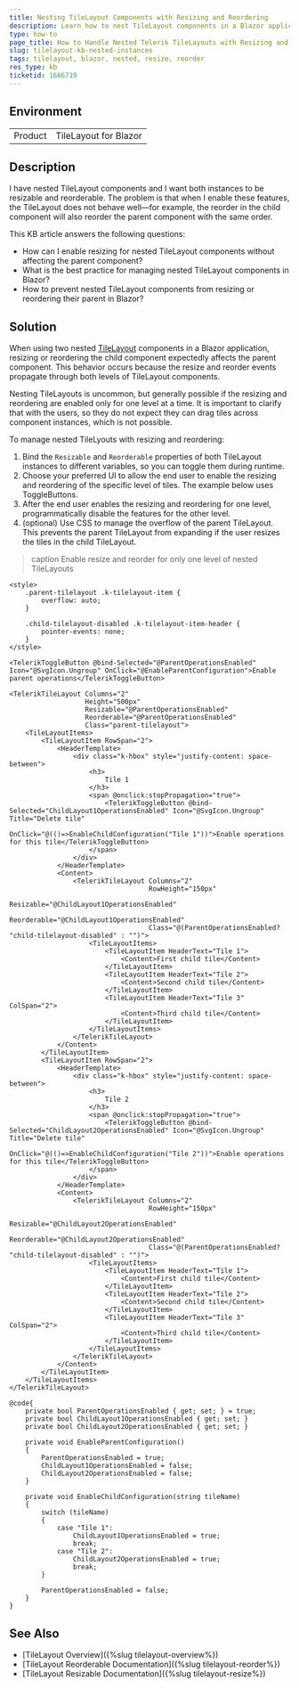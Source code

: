 ```yaml
---
title: Nesting TileLayout Components with Resizing and Reordering
description: Learn how to nest TileLayout components in a Blazor application and enable the resize and reorder features.
type: how-to
page_title: How to Handle Nested Telerik TileLayouts with Resizing and Reordering
slug: tilelayout-kb-nested-instances
tags: tilelayout, blazor, nested, resize, reorder
res_type: kb
ticketid: 1666719
---
```


## Environment

<table>
<tbody>
<tr>
<td>Product</td>
<td>TileLayout for Blazor
</tr>
</tbody>
</table>

## Description

I have nested TileLayout components and I want both instances to be resizable and reorderable. The problem is that when I enable these features, the TileLayout does not behave well&mdash;for example, the reorder in the child component will also reorder the parent component with the same order.

This KB article answers the following questions:
- How can I enable resizing for nested TileLayout components without affecting the parent component?
- What is the best practice for managing nested TileLayout components in Blazor?
- How to prevent nested TileLayout components from resizing or reordering their parent in Blazor?

## Solution

When using two nested [TileLayout](https://docs.telerik.com/blazor-ui/components/tilelayout/overview) components in a Blazor application, resizing or reordering the child component expectedly affects the parent component. This behavior occurs because the resize and reorder events propagate through both levels of TileLayout components. 

Nesting TileLayouts is uncommon, but generally possible if the resizing and reordering are enabled only for one level at a time. It is important to clarify that with the users, so they do not expect they can drag tiles across component instances, which is not possible.

To manage nested TileLyouts with resizing and reordering:

1. Bind the `Resizable` and `Reorderable` properties of both TileLayout instances to different variables, so you can toggle them during runtime.
1. Choose your preferred UI to allow the end user to enable the resizing and reordering of the specific level of tiles. The example below uses ToggleButtons.
1. After the end user enables the resizing and reordering for one level, programmatically disable the features for the other level.
1. (optional) Use CSS to manage the overflow of the parent TileLayout. This prevents the parent TileLayout from expanding if the user resizes the tiles in the child TileLayout.

>caption Enable resize and reorder for only one level of nested TileLayouts

````CSHTML
<style>
    .parent-tilelayout .k-tilelayout-item {
        overflow: auto;
    }

    .child-tilelayout-disabled .k-tilelayout-item-header {
        pointer-events: none;
    }
</style>

<TelerikToggleButton @bind-Selected="@ParentOperationsEnabled" Icon="@SvgIcon.Ungroup" OnClick="@EnableParentConfiguration">Enable parent operations</TelerikToggleButton>

<TelerikTileLayout Columns="2"
                   Height="500px"
                   Resizable="@ParentOperationsEnabled"
                   Reorderable="@ParentOperationsEnabled"
                   Class="parent-tilelayout">
    <TileLayoutItems>
        <TileLayoutItem RowSpan="2">
            <HeaderTemplate>
                <div class="k-hbox" style="justify-content: space-between">
                    <h3>
                        Tile 1
                    </h3>                   
                    <span @onclick:stopPropagation="true">
                        <TelerikToggleButton @bind-Selected="ChildLayout1OperationsEnabled" Icon="@SvgIcon.Ungroup" Title="Delete tile"
                                             OnClick="@(()=>EnableChildConfiguration("Tile 1"))">Enable operations for this tile</TelerikToggleButton>
                    </span>
                </div>
            </HeaderTemplate>
            <Content>       
                <TelerikTileLayout Columns="2"
                                   RowHeight="150px"                                   
                                   Resizable="@ChildLayout1OperationsEnabled"
                                   Reorderable="@ChildLayout1OperationsEnabled"
                                   Class="@(ParentOperationsEnabled? "child-tilelayout-disabled" : "")">
                    <TileLayoutItems>
                        <TileLayoutItem HeaderText="Tile 1">
                            <Content>First child tile</Content>
                        </TileLayoutItem>
                        <TileLayoutItem HeaderText="Tile 2">
                            <Content>Second child tile</Content>
                        </TileLayoutItem>
                        <TileLayoutItem HeaderText="Tile 3" ColSpan="2">
                            <Content>Third child tile</Content>
                        </TileLayoutItem>
                    </TileLayoutItems>
                </TelerikTileLayout>
            </Content>
        </TileLayoutItem>
        <TileLayoutItem RowSpan="2">
            <HeaderTemplate>
                <div class="k-hbox" style="justify-content: space-between">
                    <h3>
                        Tile 2
                    </h3>
                    <span @onclick:stopPropagation="true">
                        <TelerikToggleButton @bind-Selected="ChildLayout2OperationsEnabled" Icon="@SvgIcon.Ungroup" Title="Delete tile"
                                             OnClick="@(()=>EnableChildConfiguration("Tile 2"))">Enable operations for this tile</TelerikToggleButton>
                    </span>
                </div>
            </HeaderTemplate>
            <Content>
                <TelerikTileLayout Columns="2"
                                   RowHeight="150px"
                                   Resizable="@ChildLayout2OperationsEnabled"
                                   Reorderable="@ChildLayout2OperationsEnabled"
                                   Class="@(ParentOperationsEnabled? "child-tilelayout-disabled" : "")">
                    <TileLayoutItems>
                        <TileLayoutItem HeaderText="Tile 1">
                            <Content>First child tile</Content>
                        </TileLayoutItem>
                        <TileLayoutItem HeaderText="Tile 2">
                            <Content>Second child tile</Content>
                        </TileLayoutItem>                        
                        <TileLayoutItem HeaderText="Tile 3" ColSpan="2">
                            <Content>Third child tile</Content>
                        </TileLayoutItem>
                    </TileLayoutItems>
                </TelerikTileLayout>
            </Content>
        </TileLayoutItem>        
    </TileLayoutItems>
</TelerikTileLayout>

@code{
    private bool ParentOperationsEnabled { get; set; } = true;
    private bool ChildLayout1OperationsEnabled { get; set; }
    private bool ChildLayout2OperationsEnabled { get; set; }

    private void EnableParentConfiguration()
    {
        ParentOperationsEnabled = true;
        ChildLayout1OperationsEnabled = false;
        ChildLayout2OperationsEnabled = false;
    }

    private void EnableChildConfiguration(string tileName)
    {
        switch (tileName)
        {
            case "Tile 1":
                ChildLayout1OperationsEnabled = true;
                break;
            case "Tile 2":
                ChildLayout2OperationsEnabled = true;
                break;
        }
        
        ParentOperationsEnabled = false;
    }
}
````

## See Also
- [TileLayout Overview]({%slug tilelayout-overview%})
- [TileLayout Reorderable Documentation]({%slug tilelayout-reorder%})
- [TileLayout Resizable Documentation]({%slug tilelayout-resize%})
